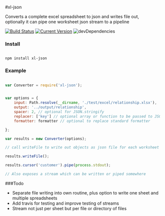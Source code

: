#xl-json

Converts a complete excel spreadsheet to json and writes file out, optionally it can pipe one worksheet json stream to a pipeline  

[![Build Status](https://travis-ci.org/circabs/xl-json.svg?branch=master)](https://travis-ci.org/circabs/xl-json)
[![Current Version](https://img.shields.io/npm/v/xl-json.svg)](https://www.npmjs.org/package/xl-json)
![devDependencies](http://img.shields.io/david/dev/circabs/xl-json.svg)


### Install

````ShellSession

npm install xl-json

````

### Example

```js

var Converter = require('xl-json');


var options = {
    input: Path.resolve(__dirname, './test/excel/relationship.xlsx'),
    output: '../output/relationship',
    spacer: 2, // optional for JSON.stringify
    replacer: ['key'] // optional array or function to be passed to JSON.stringify
    formatter: formatter // optional to replace standard formatter

};

var results = new Converter(options);

// call writeFile to write out objects as json file for each worksheet in excel file

results.writeFile();

results.cursor('customer').pipe(process.stdout);

// Also exposes a stream which can be written or piped somewhere

```

###Todo

+ Separate file writing into own routine, plus option to write one sheet and multiple spreadsheets
+ Add travis for testing and improve testing of streams
+ Stream not just per sheet but per file or directory of files
